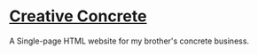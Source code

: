 # [Creative Concrete](http://creativeconcreteltd.ca/)

A Single-page HTML website for my brother's concrete business.
